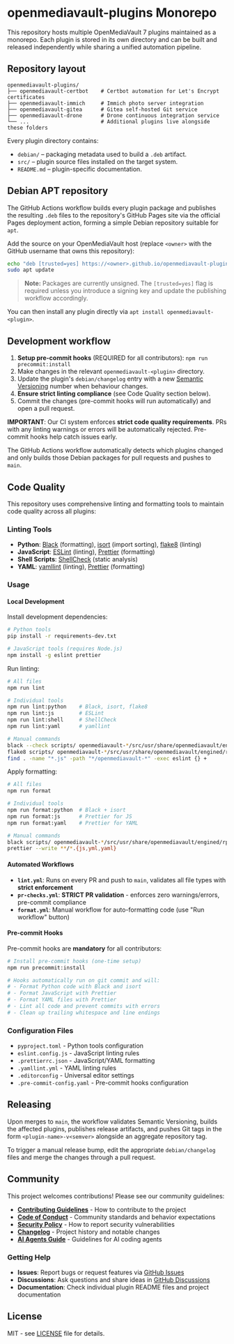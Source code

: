 # openmediavault-plugins Monorepo

This repository hosts multiple OpenMediaVault 7 plugins maintained as a monorepo. Each plugin is stored in its own directory and can be built and released independently while sharing a unified automation pipeline.

## Repository layout

```
openmediavault-plugins/
├── openmediavault-certbot    # Certbot automation for Let's Encrypt certificates
├── openmediavault-immich     # Immich photo server integration
├── openmediavault-gitea      # Gitea self-hosted Git service
├── openmediavault-drone      # Drone continuous integration service
└── ...                       # Additional plugins live alongside these folders
```

Every plugin directory contains:

- `debian/` – packaging metadata used to build a `.deb` artifact.
- `src/` – plugin source files installed on the target system.
- `README.md` – plugin-specific documentation.

## Debian APT repository

The GitHub Actions workflow builds every plugin package and publishes the resulting `.deb` files to the repository's GitHub Pages site via the official Pages deployment action, forming a simple Debian repository suitable for `apt`.

Add the source on your OpenMediaVault host (replace `<owner>` with the GitHub username that owns this repository):

```bash
echo "deb [trusted=yes] https://<owner>.github.io/openmediavault-plugins stable main" | sudo tee /etc/apt/sources.list.d/openmediavault-plugins.list
sudo apt update
```

> **Note:** Packages are currently unsigned. The `[trusted=yes]` flag is required unless you introduce a signing key and update the publishing workflow accordingly.

You can then install any plugin directly via `apt install openmediavault-<plugin>`.

## Development workflow

1. **Setup pre-commit hooks** (REQUIRED for all contributors): `npm run precommit:install`
2. Make changes in the relevant `openmediavault-<plugin>` directory.
3. Update the plugin's `debian/changelog` entry with a new [Semantic Versioning](https://semver.org/) number when behaviour changes.
4. **Ensure strict linting compliance** (see Code Quality section below).
5. Commit the changes (pre-commit hooks will run automatically) and open a pull request.

**IMPORTANT**: Our CI system enforces **strict code quality requirements**. PRs with any linting warnings or errors will be automatically rejected. Pre-commit hooks help catch issues early.

The GitHub Actions workflow automatically detects which plugins changed and only builds those Debian packages for pull requests and pushes to `main`.

## Code Quality

This repository uses comprehensive linting and formatting tools to maintain code quality across all plugins:

### Linting Tools

- **Python**: [Black](https://black.readthedocs.io/) (formatting), [isort](https://pycqa.github.io/isort/) (import sorting), [flake8](https://flake8.pycqa.org/) (linting)
- **JavaScript**: [ESLint](https://eslint.org/) (linting), [Prettier](https://prettier.io/) (formatting)
- **Shell Scripts**: [ShellCheck](https://www.shellcheck.net/) (static analysis)
- **YAML**: [yamllint](https://yamllint.readthedocs.io/) (linting), [Prettier](https://prettier.io/) (formatting)

### Usage

#### Local Development

Install development dependencies:
```bash
# Python tools
pip install -r requirements-dev.txt

# JavaScript tools (requires Node.js)
npm install -g eslint prettier
```

Run linting:
```bash
# All files
npm run lint

# Individual tools
npm run lint:python    # Black, isort, flake8
npm run lint:js        # ESLint
npm run lint:shell     # ShellCheck
npm run lint:yaml      # yamllint

# Manual commands
black --check scripts/ openmediavault-*/src/usr/share/openmediavault/engined/rpc/
flake8 scripts/ openmediavault-*/src/usr/share/openmediavault/engined/rpc/
find . -name "*.js" -path "*/openmediavault-*" -exec eslint {} +
```

Apply formatting:
```bash
# All files
npm run format

# Individual tools
npm run format:python  # Black + isort
npm run format:js      # Prettier for JS
npm run format:yaml    # Prettier for YAML

# Manual commands
black scripts/ openmediavault-*/src/usr/share/openmediavault/engined/rpc/
prettier --write **/*.{js,yml,yaml}
```

#### Automated Workflows

- **`lint.yml`**: Runs on every PR and push to `main`, validates all file types with **strict enforcement**
- **`pr-checks.yml`**: **STRICT PR validation** - enforces zero warnings/errors, pre-commit compliance
- **`format.yml`**: Manual workflow for auto-formatting code (use "Run workflow" button)

#### Pre-commit Hooks

Pre-commit hooks are **mandatory** for all contributors:

```bash
# Install pre-commit hooks (one-time setup)
npm run precommit:install

# Hooks automatically run on git commit and will:
# - Format Python code with Black and isort
# - Format JavaScript with Prettier
# - Format YAML files with Prettier
# - Lint all code and prevent commits with errors
# - Clean up trailing whitespace and line endings
```

### Configuration Files

- `pyproject.toml` - Python tools configuration
- `eslint.config.js` - JavaScript linting rules
- `.prettierrc.json` - JavaScript/YAML formatting
- `.yamllint.yml` - YAML linting rules
- `.editorconfig` - Universal editor settings
- `.pre-commit-config.yaml` - Pre-commit hooks configuration

## Releasing

Upon merges to `main`, the workflow validates Semantic Versioning, builds the affected plugins, publishes release artifacts, and pushes Git tags in the form `<plugin-name>-v<semver>` alongside an aggregate repository tag.

To trigger a manual release bump, edit the appropriate `debian/changelog` files and merge the changes through a pull request.

## Community

This project welcomes contributions! Please see our community guidelines:

- **[Contributing Guidelines](CONTRIBUTING.md)** - How to contribute to the project
- **[Code of Conduct](CODE_OF_CONDUCT.md)** - Community standards and behavior expectations
- **[Security Policy](SECURITY.md)** - How to report security vulnerabilities
- **[Changelog](CHANGELOG.md)** - Project history and notable changes
- **[AI Agents Guide](AGENTS.md)** - Guidelines for AI coding agents

### Getting Help

- **Issues**: Report bugs or request features via [GitHub Issues](https://github.com/ralphschuler/openmediavault-plugins/issues)
- **Discussions**: Ask questions and share ideas in [GitHub Discussions](https://github.com/ralphschuler/openmediavault-plugins/discussions)
- **Documentation**: Check individual plugin README files and project documentation

## License

MIT - see [LICENSE](LICENSE) file for details.
